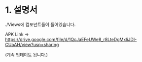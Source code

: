 # 1. 설명서

./Views에 컴포넌트들이 들어있습니다.

APK Link => https://drive.google.com/file/d/1QcJaEFeUWe8_r8LteDgMxliJDI-CUaAH/view?usp=sharing

(계속 업데이트 됩니다.)
